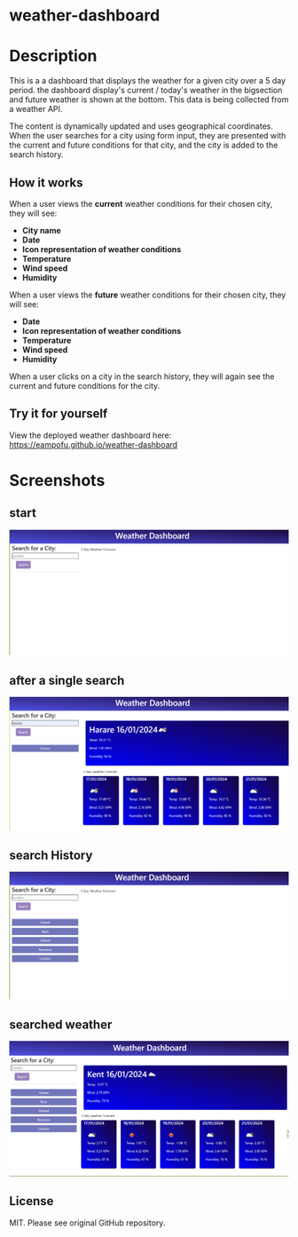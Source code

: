 # weather-dashboard

# Description
This is a a dashboard that displays the weather for a given city over a 5 day period. the dashboard display's current / today's weather in the bigsection and future weather is shown at the bottom. This data is being collected from a weather API.

The content is dynamically updated and uses geographical coordinates. When the user searches for a city using form input, they are presented with the current and future conditions for that city, and the city is added to the search history.

## How it works

When a user views the **current** weather conditions for their chosen city, they will see:

- **City name**
- **Date**
- **Icon representation of weather conditions**
- **Temperature**
- **Wind speed**
- **Humidity**


When a user views the **future** weather conditions for their chosen city, they will see:

- **Date**
- **Icon representation of weather conditions**
- **Temperature**
- **Wind speed**
- **Humidity**

When a user clicks on a city in the search history, they will again see the current and future conditions for the city.

## Try it for yourself

View the deployed weather dashboard here: https://eampofu.github.io/weather-dashboard
# Screenshots

## start 
![Alt text](./assets/images/image-2.png)
## after a single search
![Alt text](./assets/images/image-3.png)
## search History
![Alt text](./assets/images/image-1.png)
## searched weather
![Alt text](./assets/images/image.png)

## License

MIT. Please see original GitHub repository.